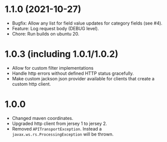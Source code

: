 # 1.1.0 (2021-10-27)
* Bugfix: Allow any list for field value updates for category fields (see #4).
* Feature: Log request body (DEBUG level).
* Chore: Run builds on ubuntu 20.

# 1.0.3 (including 1.0.1/1.0.2)
* Allow for custom filter implementations
* Handle http errors without defined HTTP status gracefully.
* Make custom jackson json provider available for clients that create a custom http client.

# 1.0.0
* Changed maven coordinates.
* Upgraded http client from jersey 1 to jersey 2.
* Removed `APITransportException`. Instead a `javax.ws.rs.ProcessingException` will be thrown.
